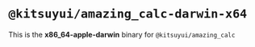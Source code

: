 # `@kitsuyui/amazing_calc-darwin-x64`

This is the **x86_64-apple-darwin** binary for `@kitsuyui/amazing_calc`
